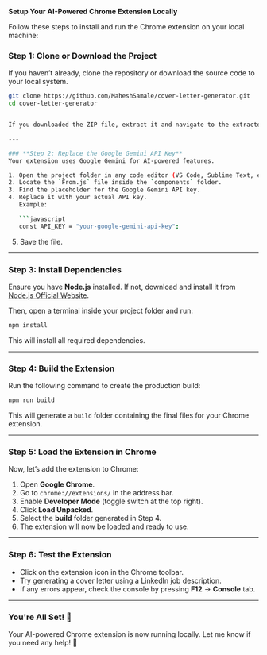 **Setup Your AI-Powered Chrome Extension Locally**

Follow these steps to install and run the Chrome extension on your local machine:  


### **Step 1: Clone or Download the Project**  
If you haven’t already, clone the repository or download the source code to your local system.  

```bash
git clone https://github.com/MaheshSamale/cover-letter-generator.git
cd cover-letter-generator


If you downloaded the ZIP file, extract it and navigate to the extracted folder.

---

### **Step 2: Replace the Google Gemini API Key**  
Your extension uses Google Gemini for AI-powered features.  

1. Open the project folder in any code editor (VS Code, Sublime Text, etc.).
2. Locate the `From.js` file inside the `components` folder.
3. Find the placeholder for the Google Gemini API key.
4. Replace it with your actual API key.  
   Example:

   ```javascript
   const API_KEY = "your-google-gemini-api-key";
   ```

5. Save the file.

---

### **Step 3: Install Dependencies**  
Ensure you have **Node.js** installed. If not, download and install it from [Node.js Official Website](https://nodejs.org/).  

Then, open a terminal inside your project folder and run:  

```bash
npm install
```
This will install all required dependencies.

---

### **Step 4: Build the Extension**  
Run the following command to create the production build:  

```bash
npm run build
```

This will generate a `build` folder containing the final files for your Chrome extension.

---

### **Step 5: Load the Extension in Chrome**  
Now, let’s add the extension to Chrome:  

1. Open **Google Chrome**.
2. Go to `chrome://extensions/` in the address bar.
3. Enable **Developer Mode** (toggle switch at the top right).
4. Click **Load Unpacked**.
5. Select the **build** folder generated in Step 4.
6. The extension will now be loaded and ready to use.

---

### **Step 6: Test the Extension**  
- Click on the extension icon in the Chrome toolbar.  
- Try generating a cover letter using a LinkedIn job description.  
- If any errors appear, check the console by pressing **F12** → **Console** tab.  

---

### **You're All Set! 🎉**  
Your AI-powered Chrome extension is now running locally. Let me know if you need any help! 🚀

